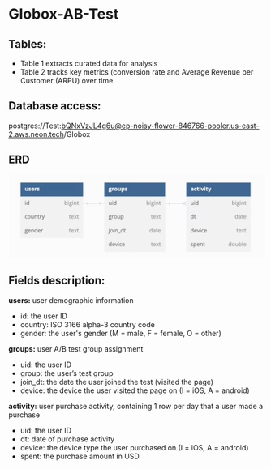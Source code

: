 # Globox-AB-Test

## Tables:

- Table 1 extracts curated data for analysis
- Table 2 tracks key metrics (conversion rate and Average Revenue per Customer (ARPU) over time

## Database access:

postgres://Test:bQNxVzJL4g6u@ep-noisy-flower-846766-pooler.us-east-2.aws.neon.tech/Globox

## ERD
![Alt text](ERD.png "ERD")

## Fields description:

**users:** user demographic information
 - id: the user ID
 - country: ISO 3166 alpha-3 country code
 - gender: the user's gender (M = male, F = female, O = other)

**groups:** user A/B test group assignment
 - uid: the user ID
 - group: the user’s test group
 - join_dt: the date the user joined the test (visited the page)
 - device: the device the user visited the page on (I = iOS, A = android)

**activity:** user purchase activity, containing 1 row per day that a user made a purchase
 - uid: the user ID
 - dt: date of purchase activity
 - device: the device type the user purchased on (I = iOS, A = android)
 - spent: the purchase amount in USD

